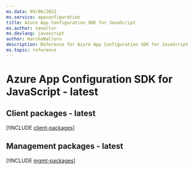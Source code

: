 ```yaml
---
ms.data: 09/06/2022
ms.service: appconfiguration
title: Azure App Configuration SDK for JavaScript
ms.author: sanallur
ms.devlang: javascript
author: HarshaNalluru
description: Reference for Azure App Configuration SDK for JavaScript
ms.topic: reference
---
```

# Azure App Configuration SDK for JavaScript - latest

## Client packages - latest
[!INCLUDE [client-packages](app-configuration-client-index.md)]
## Management packages - latest
[!INCLUDE [mgmt-packages](app-configuration-mgmt-index.md)]